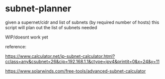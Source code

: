 # subnet-planner
given a supernet/cidr and list of subnets (by required number of hosts) this script will plan out the list of subnets needed

WIP/doesnt work yet

reference:

https://www.calculator.net/ip-subnet-calculator.html?cclass=any&csubnet=26&cip=192.168.1.1&ctype=ipv4&printit=0&x=24&y=11

https://www.solarwinds.com/free-tools/advanced-subnet-calculator
